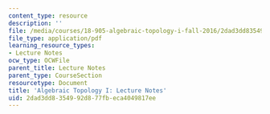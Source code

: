 ```yaml
---
content_type: resource
description: ''
file: /media/courses/18-905-algebraic-topology-i-fall-2016/2dad3dd8354992d877fbeca4049817ee_MIT18_905F16_lecture_notes.pdf
file_type: application/pdf
learning_resource_types:
- Lecture Notes
ocw_type: OCWFile
parent_title: Lecture Notes
parent_type: CourseSection
resourcetype: Document
title: 'Algebraic Topology I: Lecture Notes'
uid: 2dad3dd8-3549-92d8-77fb-eca4049817ee
---
```

